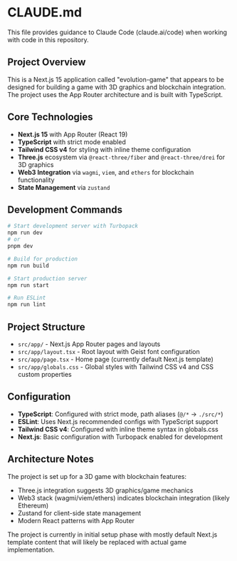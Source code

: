 # CLAUDE.md

This file provides guidance to Claude Code (claude.ai/code) when working with code in this repository.

## Project Overview

This is a Next.js 15 application called "evolution-game" that appears to be designed for building a game with 3D graphics and blockchain integration. The project uses the App Router architecture and is built with TypeScript.

## Core Technologies

- **Next.js 15** with App Router (React 19)
- **TypeScript** with strict mode enabled  
- **Tailwind CSS v4** for styling with inline theme configuration
- **Three.js** ecosystem via `@react-three/fiber` and `@react-three/drei` for 3D graphics
- **Web3 Integration** via `wagmi`, `viem`, and `ethers` for blockchain functionality
- **State Management** via `zustand`

## Development Commands

```bash
# Start development server with Turbopack
npm run dev
# or
pnpm dev

# Build for production
npm run build

# Start production server
npm run start

# Run ESLint
npm run lint
```

## Project Structure

- `src/app/` - Next.js App Router pages and layouts
- `src/app/layout.tsx` - Root layout with Geist font configuration
- `src/app/page.tsx` - Home page (currently default Next.js template)
- `src/app/globals.css` - Global styles with Tailwind CSS v4 and CSS custom properties

## Configuration

- **TypeScript**: Configured with strict mode, path aliases (`@/*` → `./src/*`)
- **ESLint**: Uses Next.js recommended configs with TypeScript support
- **Tailwind CSS v4**: Configured with inline theme syntax in globals.css
- **Next.js**: Basic configuration with Turbopack enabled for development

## Architecture Notes

The project is set up for a 3D game with blockchain features:
- Three.js integration suggests 3D graphics/game mechanics
- Web3 stack (wagmi/viem/ethers) indicates blockchain integration (likely Ethereum)
- Zustand for client-side state management
- Modern React patterns with App Router

The project is currently in initial setup phase with mostly default Next.js template content that will likely be replaced with actual game implementation.